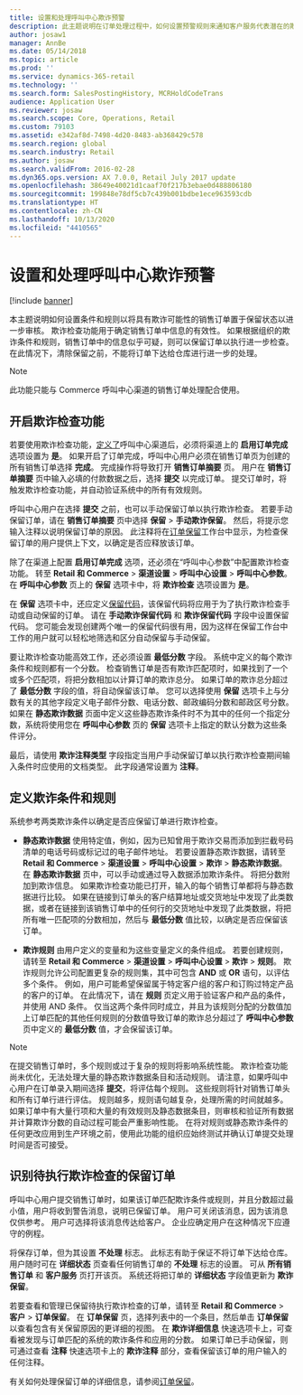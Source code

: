 ```yaml
---
title: 设置和处理呼叫中心欺诈预警
description: 此主题说明在订单处理过程中，如何设置预警规则来通知客户服务代表潜在的欺诈信息。 您可以定义特别的代码用以自动或手动保留可疑订单。
author: josaw1
manager: AnnBe
ms.date: 05/14/2018
ms.topic: article
ms.prod: ''
ms.service: dynamics-365-retail
ms.technology: ''
ms.search.form: SalesPostingHistory, MCRHoldCodeTrans
audience: Application User
ms.reviewer: josaw
ms.search.scope: Core, Operations, Retail
ms.custom: 79103
ms.assetid: e342af8d-7498-4d20-8483-ab368429c578
ms.search.region: global
ms.search.industry: Retail
ms.author: josaw
ms.search.validFrom: 2016-02-28
ms.dyn365.ops.version: AX 7.0.0, Retail July 2017 update
ms.openlocfilehash: 38649e40021d1caaf70f217b3ebae0d488806180
ms.sourcegitcommit: 199848e78df5cb7c439b001bdbe1ece963593cdb
ms.translationtype: HT
ms.contentlocale: zh-CN
ms.lasthandoff: 10/13/2020
ms.locfileid: "4410565"
---
```

# <a name="set-up-and-work-with-call-center-fraud-alerts"></a>设置和处理呼叫中心欺诈预警

[!include [banner](includes/banner.md)]

本主题说明如何设置条件和规则以将具有欺诈可能性的销售订单置于保留状态以进一步审核。 欺诈检查功能用于确定销售订单中信息的有效性。 如果根据组织的欺诈条件和规则，销售订单中的信息似乎可疑，则可以保留订单以执行进一步检查。 在此情况下，清除保留之前，不能将订单下达给仓库进行进一步的处理。

> [!NOTE]
> 此功能只能与 Commerce 呼叫中心渠道的销售订单处理配合使用。

## <a name="turning-on-the-fraud-check-feature"></a>开启欺诈检查功能

若要使用欺诈检查功能，[定义了](https://docs.microsoft.com/dynamics365/unified-operations/retail/set-up-order-processing-options)呼叫中心渠道后，必须将渠道上的 **启用订单完成** 选项设置为 **是**。 如果开启了订单完成，呼叫中心用户必须在销售订单页为创建的所有销售订单选择 **完成**。 完成操作将导致打开 **销售订单摘要** 页。 用户在 **销售订单摘要** 页中输入必填的付款数据之后，选择 **提交** 以完成订单。 提交订单时，将触发欺诈检查功能，并自动验证系统中的所有有效规则。

呼叫中心用户在选择 **提交** 之前，也可以手动保留订单以执行欺诈检查。 若要手动保留订单，请在 **销售订单摘要** 页中选择 **保留** \> **手动欺诈保留**。 然后，将提示您输入注释以说明保留订单的原因。 此注释将在[订单保留](https://docs.microsoft.com/dynamics365/unified-operations/retail/work-with-order-holds)工作台中显示，为检查保留订单的用户提供上下文，以确定是否应释放该订单。

除了在渠道上配置 **启用订单完成** 选项，还必须在“呼叫中心参数”中配置欺诈检查功能。 转至 **Retail 和 Commerce** \> **渠道设置** \> **呼叫中心设置** \> **呼叫中心参数**。 在 **呼叫中心参数** 页上的 **保留** 选项卡中，将 **欺诈检查** 选项设置为 **是**。

在 **保留** 选项卡中，还应定义[保留代码](https://docs.microsoft.com/dynamics365/unified-operations/retail/work-with-order-holds)，该保留代码将应用于为了执行欺诈检查手动或自动保留的订单。 请在 **手动欺诈保留代码** 和 **欺诈保留代码** 字段中设置保留代码。 您可能会发现创建两个唯一的保留代码很有用，因为这样在保留工作台中工作的用户就可以轻松地筛选和区分自动保留与手动保留。

要让欺诈检查功能高效工作，还必须设置 **最低分数** 字段。 系统中定义的每个欺诈条件和规则都有一个分数。 检查销售订单是否有欺诈匹配项时，如果找到了一个或多个匹配项，将把分数相加以计算订单的欺诈总分。 如果订单的欺诈总分超过了 **最低分数** 字段的值，将自动保留该订单。 您可以选择使用 **保留** 选项卡上与分数有关的其他字段定义电子邮件分数、电话分数、邮政编码分数和邮政区号分数。 如果在 **静态欺诈数据** 页面中定义这些静态欺诈条件时不为其中的任何一个指定分数，系统将使用您在 **呼叫中心参数** 页的 **保留** 选项卡上指定的默认分数为这些条件评分。

最后，请使用 **欺诈注释类型** 字段指定当用户手动保留订单以执行欺诈检查期间输入条件时应使用的文档类型。 此字段通常设置为 **注释**。

## <a name="defining-fraud-criteria-and-rules"></a>定义欺诈条件和规则

系统参考两类欺诈条件以确定是否应保留订单进行欺诈检查。

- **静态欺诈数据** 使用特定值，例如，因为已知曾用于欺诈交易而添加到拦截号码清单的电话号码或标记过的电子邮件地址。 若要设置静态欺诈数据，请转至 **Retail 和 Commerce** \> **渠道设置** \> **呼叫中心设置** \> **欺诈** \> **静态欺诈数据**。 在 **静态欺诈数据** 页中，可以手动或通过导入数据添加欺诈条件。 将把分数附加到欺诈信息。 如果欺诈检查功能已打开，输入的每个销售订单都将与静态数据进行比较。 如果在链接到订单头的客户结算地址或交货地址中发现了此类数据，或者在链接到该销售订单中的任何行的交货地址中发现了此类数据，将把所有唯一匹配项的分数相加，然后与 **最低分数** 值比较，以确定是否应保留该订单。

- **欺诈规则** 由用户定义的变量和为这些变量定义的条件组成。 若要创建规则，请转至 **Retail 和 Commerce** \> **渠道设置** \> **呼叫中心设置** \> **欺诈** \> **规则**。 欺诈规则允许公司配置更复杂的规则集，其中可包含 **AND** 或 **OR** 语句，以评估多个条件。 例如，用户可能希望保留属于特定客户组的客户和订购过特定产品的客户的订单。 在此情况下，请在 **规则** 页定义用于验证客户和产品的条件，并使用 AND 条件。 仅当这两个条件同时成立，并且为该规则分配的分数值加上订单匹配的其他任何规则的分数值导致订单的欺诈总分超过了 **呼叫中心参数** 页中定义的 **最低分数** 值，才会保留该订单。

> [!NOTE]
> 在提交销售订单时，多个规则或过于复杂的规则将影响系统性能。 欺诈检查功能尚未优化，无法处理大量的静态欺诈数据条目和活动规则。 请注意，如果呼叫中心用户在订单录入期间选择 **提交**，将评估每个规则。 这些规则将针对销售订单头和所有订单行进行评估。 规则越多，规则语句越复杂，处理所需的时间就越多。 如果订单中有大量行项和大量的有效规则及静态数据条目，则审核和验证所有数据并计算欺诈分数的自动过程可能会严重影响性能。 在将对规则或静态欺诈条件的任何更改应用到生产环境之前，使用此功能的组织应始终测试并确认订单提交处理时间是否可接受。

## <a name="identifying-orders-that-are-on-hold-for-fraud-review"></a>识别待执行欺诈检查的保留订单

呼叫中心用户提交销售订单时，如果该订单匹配欺诈条件或规则，并且分数超过最小值，用户将收到警告消息，说明已保留订单。 用户可关闭该消息，因为该消息仅供参考。 用户可选择将该消息传达给客户。 企业应确定用户在这种情况下应遵守的例程。

将保存订单，但为其设置 **不处理** 标志。 此标志有助于保证不将订单下达给仓库。 用户随时可在 **详细状态** 页查看任何销售订单的 **不处理** 标志的设置。 可从 **所有销售订单** 和 **客户服务** 页打开该页。 系统还将把订单的 **详细状态** 字段值更新为 **欺诈保留**。

若要查看和管理已保留待执行欺诈检查的订单，请转至 **Retail 和 Commerce** \> **客户** \> **订单保留**。 在 **订单保留** 页，选择列表中的一个条目，然后单击 **订单保留** 以查看包含有关保留原因的更详细的视图。 在 **欺诈详细信息** 快速选项卡上，可查看被发现与订单匹配的系统的欺诈条件和应用的分数。 如果订单已手动保留，则可通过查看 **注释** 快速选项卡上的 **欺诈注释** 部分，查看保留该订单的用户输入的任何注释。

有关如何处理保留订单的详细信息，请参阅[订单保留](https://docs.microsoft.com/dynamics365/unified-operations/retail/work-with-order-holds)。
